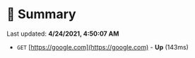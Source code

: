 # 📖 Summary
Last updated: **4/24/2021, 4:50:07 AM**

- `GET` [https://google.com](https://google.com) - **Up** (143ms)

